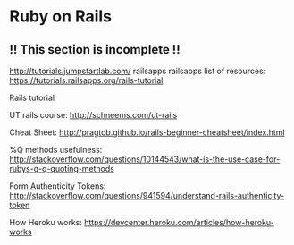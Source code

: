 # Ruby on Rails

## !! This section is incomplete !!

http://tutorials.jumpstartlab.com/
railsapps
railsapps list of resources:
https://tutorials.railsapps.org/rails-tutorial

Rails tutorial

UT rails course:
http://schneems.com/ut-rails

Cheat Sheet:
http://pragtob.github.io/rails-beginner-cheatsheet/index.html

%Q methods usefulness: 
http://stackoverflow.com/questions/10144543/what-is-the-use-case-for-rubys-q-q-quoting-methods

Form Authenticity Tokens:
http://stackoverflow.com/questions/941594/understand-rails-authenticity-token

How Heroku works:
https://devcenter.heroku.com/articles/how-heroku-works
